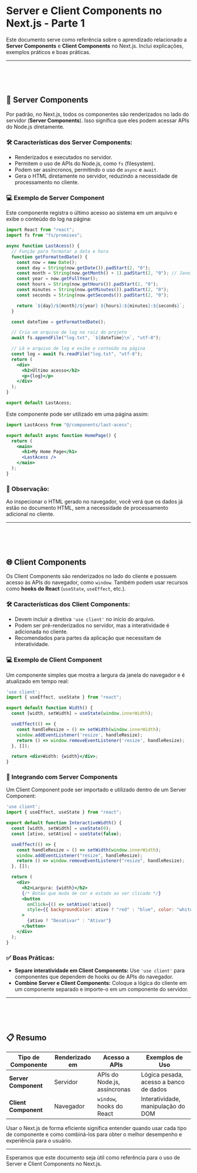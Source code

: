 # Server e Client Components no Next.js - Parte 1

Este documento serve como referência sobre o aprendizado relacionado a **Server Components** e **Client Components** no Next.js. Inclui explicações, exemplos práticos e boas práticas.

---
<br/>
<br/>
<br/>

## 📡 Server Components

Por padrão, no Next.js, todos os componentes são renderizados no lado do servidor (**Server Components**). Isso significa que eles podem acessar APIs do Node.js diretamente. 

### 🛠️ Características dos Server Components:
- Renderizados e executados no servidor.
- Permitem o uso de APIs do Node.js, como `fs` (filesystem).
- Podem ser assíncronos, permitindo o uso de `async` e `await`.
- Gera o HTML diretamente no servidor, reduzindo a necessidade de processamento no cliente.

### 💻 Exemplo de Server Component
Este componente registra o último acesso ao sistema em um arquivo e exibe o conteúdo do log na página:

```jsx
import React from "react";
import fs from "fs/promises";

async function LastAcess() {
  // Função para formatar a data e hora
  function getFormattedDate() {
    const now = new Date();
    const day = String(now.getDate()).padStart(2, "0");
    const month = String(now.getMonth() + 1).padStart(2, "0"); // Janeiro é 0
    const year = now.getFullYear();
    const hours = String(now.getHours()).padStart(2, "0");
    const minutes = String(now.getMinutes()).padStart(2, "0");
    const seconds = String(now.getSeconds()).padStart(2, "0");

    return `${day}/${month}/${year} ${hours}:${minutes}:${seconds}`;
  }

  const dateTime = getFormattedDate();

  // Cria um arquivo de log na raiz do projeto
  await fs.appendFile("log.txt", `${dateTime}\n`, "utf-8");

  // Lê o arquivo de log e exibe o conteúdo na página
  const log = await fs.readFile("log.txt", "utf-8");
  return (
    <div>
      <h2>Último acesso</h2>
      <p>{log}</p>
    </div>
  );
}

export default LastAcess;
```

Este componente pode ser utilizado em uma página assim:

```jsx
import LastAcess from "@/components/last-acess";

export default async function HomePage() {
  return (
    <main>
      <h1>My Home Page</h1>
      <LastAcess />
    </main>
  );
}
```

### 📝 Observação:
Ao inspecionar o HTML gerado no navegador, você verá que os dados já estão no documento HTML, sem a necessidade de processamento adicional no cliente.

---
<br/>
<br/>
<br/>

## 🌐 Client Components

Os Client Components são renderizados no lado do cliente e possuem acesso às APIs do navegador, como `window`. Também podem usar recursos como **hooks do React** (`useState`, `useEffect`, etc.).

### 🛠️ Características dos Client Components:
- Devem incluir a diretiva `'use client'` no início do arquivo.
- Podem ser pré-renderizados no servidor, mas a interatividade é adicionada no cliente.
- Recomendados para partes da aplicação que necessitam de interatividade.

### 💻 Exemplo de Client Component
Um componente simples que mostra a largura da janela do navegador e é atualizado em tempo real:

```jsx
'use client';
import { useEffect, useState } from "react";

export default function Width() {
  const [width, setWidth] = useState(window.innerWidth);

  useEffect(() => {
    const handleResize = () => setWidth(window.innerWidth);
    window.addEventListener('resize', handleResize);
    return () => window.removeEventListener('resize', handleResize);
  }, []);

  return <div>Width: {width}</div>;
}
```

### 🔄 Integrando com Server Components
Um Client Component pode ser importado e utilizado dentro de um Server Component:

```jsx
'use client';
import { useEffect, useState } from "react";

export default function InteractiveWidth() {
  const [width, setWidth] = useState(0);
  const [ativo, setAtivo] = useState(false);

  useEffect(() => {
    const handleResize = () => setWidth(window.innerWidth);
    window.addEventListener("resize", handleResize);
    return () => window.removeEventListener("resize", handleResize);
  }, []);

  return (
    <div>
      <h2>Largura: {width}</h2>
      {/* Botão que muda de cor e estado ao ser clicado */}
      <button
        onClick={() => setAtivo(!ativo)}
        style={{ backgroundColor: ativo ? "red" : "blue", color: "white" }}
      >
        {ativo ? "Desativar" : "Ativar"}
      </button>
    </div>
  );
}
```

### ✅ Boas Práticas:
- **Separe interatividade em Client Components:** 
  Use `'use client'` para componentes que dependem de hooks ou de APIs do navegador.
- **Combine Server e Client Components:**
  Coloque a lógica do cliente em um componente separado e importe-o em um componente do servidor.

---
<br/>
<br/>
<br/>

## 📋 Resumo

| Tipo de Componente   | Renderizado em    | Acesso a APIs                  | Exemplos de Uso                       |
|----------------------|-------------------|--------------------------------|---------------------------------------|
| **Server Component** | Servidor          | APIs do Node.js, assíncronas   | Lógica pesada, acesso a banco de dados |
| **Client Component** | Navegador         | `window`, hooks do React      | Interatividade, manipulação do DOM    |

Usar o Next.js de forma eficiente significa entender quando usar cada tipo de componente e como combiná-los para obter o melhor desempenho e experiência para o usuário.

---

Esperamos que este documento seja útil como referência para o uso de Server e Client Components no Next.js.
